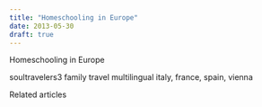 ```yaml
---
title: "Homeschooling in Europe"
date: 2013-05-30
draft: true
---
```


Homeschooling in Europe  
  
  
  
  

<!--more--> soultravelers3 family travel multilingual italy, france, spain, vienna

Related articles

